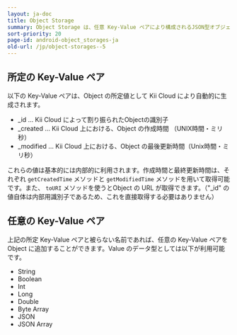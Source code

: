 ```yaml
---
layout: ja-doc
title: Object Storage
summary: Object Storage は、任意 Key-Value ペアにより構成されるJSON型オブジェクト（Object）を、サーバ側のカスタマイズを行うことなく管理する仕組みを提供します。
sort-priority: 20
page-id: android-object_storages-ja
old-url: /jp/object-storages--5
---
```

## 所定の Key-Value ペア

以下の Key-Value ペアは、Object の所定値として Kii Cloud により自動的に生成されます。

 * \_id … Kii Cloud によって割り振られたObjectの識別子
 * \_created … Kii Cloud 上における、Object の作成時間 （UNIX時間・ミリ秒）
 * \_modified … Kii Cloud 上における、Object の最後更新時間（Unix時間・ミリ秒）

これらの値は基本的には内部的に利用されます。作成時間と最終更新時間は、それぞれ `getCreatedTime` メソッドと `getModifiedTime` メソッドを用いて取得可能です。また、 `toURI` メソッドを使うとObject の URL が取得できます。（"_id" の値自体は内部用識別子であるため、これを直接取得する必要はありません）

## 任意の Key-Value ペア

上記の所定 Key-Value ペアと被らない名前であれば、任意の Key-Value ペアを Object に追加することができます。Value のデータ型としては以下が利用可能です。

 * String
 * Boolean
 * Int
 * Long
 * Double
 * Byte Array
 * JSON
 * JSON Array
